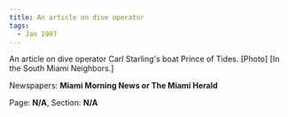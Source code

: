 ```yaml
---  
title: An article on dive operator  
tags:  
  - Jan 1997  
---  
```

  
An article on dive operator Carl Starling's boat Prince of Tides. [Photo] [In the South Miami Neighbors.]  
  
Newspapers: **Miami Morning News or The Miami Herald**  
  
Page: **N/A**, Section: **N/A** 
